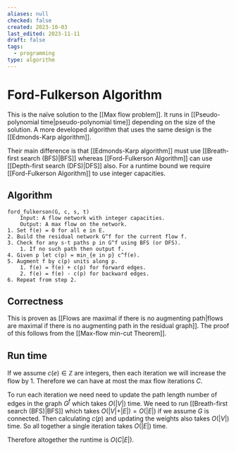 ```yaml
---
aliases: null
checked: false
created: 2023-10-03
last_edited: 2023-11-11
draft: false
tags:
  - programming
type: algorithm
---
```

# Ford-Fulkerson Algorithm

This is the naïve solution to the [[Max flow problem]]. It runs in [[Pseudo-polynomial time|pseudo-polynomial time]] depending on the size of the solution. A more developed algorithm that uses the same design is the [[Edmonds-Karp algorithm]].

Their main difference is that [[Edmonds-Karp algorithm]] must use [[Breath-first search (BFS)|BFS]] whereas [[Ford-Fulkerson Algorithm]] can use [[Depth-first search (DFS)|DFS]] also. For a runtime bound we require [[Ford-Fulkerson Algorithm]] to use integer capacities.

## Algorithm

```pseudocode
ford_fulkerson(G, c, s, t)
	Input: A flow network with integer capacities.
	Output: A max flow on the network.
1. Set f(e) = 0 for all e in E.
2. Build the residual network G^f for the current flow f.
3. Check for any s-t paths p in G^f using BFS (or DFS).
	1. If no such path then output f.
4. Given p let c(p) = min_{e in p} c^f(e).
5. Augment f by c(p) units along p.
	1. f(e) = f(e) + c(p) for forward edges.
	2. f(e) = f(e) - c(p) for backward edges.
6. Repeat from step 2.
```

## Correctness

This is proven as [[Flows are maximal if there is no augmenting path|flows are maximal if there is no augmenting path in the residual graph]]. The proof of this follows from the [[Max-flow min-cut Theorem]].

## Run time

If we assume $c(e) \in \mathbb{Z}$ are integers, then each iteration we will increase the flow by 1. Therefore we can have at most the max flow iterations $C$.

To run each iteration we need need to update the path length number of edges in the graph $G^f$ which takes $O(\vert V \vert)$ time. We need to run [[Breath-first search (BFS)|BFS]] which takes $O(\vert V \vert + \vert E \vert) = O(\vert E \vert)$ if we assume $G$ is connected. Then calculating $c(p)$ and updating the weights also takes $O(\vert V \vert)$ time. So all together a single iteration takes $O(\vert E \vert)$ time.

Therefore altogether the runtime is $O(C\vert E \vert)$.
